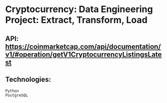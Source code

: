 # Cryptocurrency: Data Engineering Project: Extract, Transform, Load

## API: https://coinmarketcap.com/api/documentation/v1/#operation/getV1CryptocurrencyListingsLatest

## Technologies: 
```
Python
PostgreSQL
```
